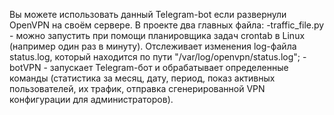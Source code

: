 Вы можете использовать данный Telegram-bot если развернули OpenVPN на своём сервере.
В проекте два главных файла:
-traffic_file.py - можно запустить при помощи планировщика задач crontab в Linux (например один раз в минуту). Отслеживает изменения log-файла status.log, который находится по пути "/var/log/openvpn/status.log";
-botVPN - запускает Telegram-бот и обрабатывает определенные команды (статистика за месяц, дату, период, показ активных пользователей, их трафик, отправка сгенерированной VPN конфигурации для администраторов).
